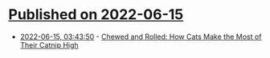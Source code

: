 # [Published on 2022-06-15](index.md)

* [2022-06-15, 03:43:50](https://news.ycombinator.com/item?id=31748884) - [Chewed and Rolled: How Cats Make the Most of Their Catnip High](https://www.nytimes.com/2022/06/14/science/cats-catnip-insects.html)
